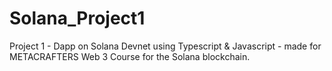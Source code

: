 # Solana_Project1
Project 1 - Dapp on Solana Devnet using Typescript &amp; Javascript - made for METACRAFTERS Web 3 Course for the Solana blockchain.
